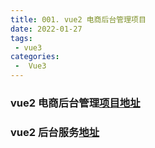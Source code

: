 ```yaml
---
title: 001. vue2 电商后台管理项目
date: 2022-01-27
tags:
 - vue3
categories:
 -  Vue3
---
```


### vue2 电商后台管理[项目地址 ](https://gitee.com/zhu-junbin/vue_shop)

### vue2 后台服务[地址 ](https://gitee.com/zhu-junbin/vue_shop_serve)